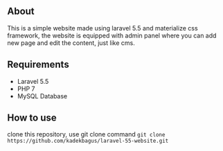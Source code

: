## About

This is a simple website made using laravel 5.5 and materialize css framework, the website is equipped with admin panel where 
you can add new page and edit the content, just like cms. 


## Requirements
- Laravel 5.5
- PHP 7
- MySQL Database


## How to use
clone this repository, use git clone command `git clone https://github.com/kadekbagus/laravel-55-website.git`

